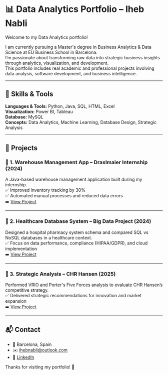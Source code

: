 # 📊 Data Analytics Portfolio – Iheb Nabli

Welcome to my Data Analytics portfolio!

I am currently pursuing a Master's degree in Business Analytics & Data Science at EU Business School in Barcelona.  
I’m passionate about transforming raw data into strategic business insights through analytics, visualization, and development.  
This portfolio includes real academic and professional projects involving data analysis, software development, and business intelligence.

---

## 🧰 Skills & Tools

**Languages & Tools:** Python, Java, SQL, HTML, Excel  
**Visualization:** Power BI, Tableau  
**Database:** MySQL  
**Concepts:** Data Analytics, Machine Learning, Database Design, Strategic Analysis

---

## 📁 Projects

### 🔹 1. Warehouse Management App – Draxlmaier Internship (2024)
A Java-based warehouse management application built during my internship.  
✅ Improved inventory tracking by 30%  
✅ Automated manual processes and reduced data errors  
➡️ [View Project](./01_warehouse_management_app)

---

### 🔹 2. Healthcare Database System – Big Data Project (2024)
Designed a hospital pharmacy system schema and compared SQL vs NoSQL databases in a healthcare context.  
✅ Focus on data performance, compliance (HIPAA/GDPR), and cloud implementation  
➡️ [View Project](./02_healthcare_database_project)

---

### 🔹 3. Strategic Analysis – CHR Hansen (2025)
Performed VRIO and Porter's Five Forces analysis to evaluate CHR Hansen’s competitive strategy.  
✅ Delivered strategic recommendations for innovation and market expansion  
➡️ [View Project](./03_chr_hansen_strategy)

---

## 📬 Contact

- 📍 Barcelona, Spain  
- ✉️ ihebnabli@outlook.com  
- 🔗 [LinkedIn](https://www.linkedin.com/in/iheb-nabli)

Thanks for visiting my portfolio! 🚀
